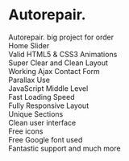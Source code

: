 # Autorepair.        
Autorepair. big project for order      
Home Slider         
Valid HTML5 & CSS3 Animations           
Super Clear and Clean Layout           
Working Ajax Contact Form              
Parallax Use       
JavaScript Middle Level        
Fast Loading Speed         
Fully Responsive Layout        
Unique Sections        
Clean user interface        
Free icons       
Free Google font used       
Fantastic support and much more            

